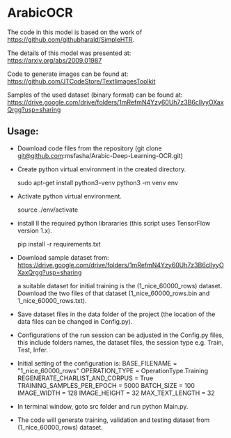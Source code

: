 # ArabicOCR

The code in this model is based on the work of https://github.com/githubharald/SimpleHTR.

The details of this model was presented at:
https://arxiv.org/abs/2009.01987

Code to generate images can be found at:
https://github.com/JTCodeStore/TextIimagesToolkit

Samples of the used dataset (binary format) can be found at: https://drive.google.com/drive/folders/1mRefmN4Yzy60Uh7z3B6cllyyOXaxQrgg?usp=sharing



## Usage:

- Download code files from the repository (git clone git@github.com:msfasha/Arabic-Deep-Learning-OCR.git)
- Create python virtual environment in the created directory.

  sudo  apt-get install python3-venv
  python3 -m venv env
  
- Activate python virtual environment.

  source ./env/activate
  
- install ll the required python librararies (this script uses TensorFlow version 1.x).

  pip install -r requirements.txt

- Download sample dataset from:
  https://drive.google.com/drive/folders/1mRefmN4Yzy60Uh7z3B6cllyyOXaxQrgg?usp=sharing
  
  a suitable dataset for initial training is the (1_nice_60000_rows) dataset. 
  Download the two files of that dataset (1_nice_60000_rows.bin and 1_nice_60000_rows.txt).
- Save dataset files in the data folder of the project (the location of the data files can be changed in Config.py).
- Configurations of the run session can be adjusted in the Config.py files, this include folders names, the dataset files, the session type e.g. Train, Test, Infer.
- Initial setting of the configuration is:
  BASE_FILENAME = "1_nice_60000_rows"
  OPERATION_TYPE = OperationType.Training
  REGENERATE_CHARLIST_AND_CORPUS = True
  TRAINING_SAMPLES_PER_EPOCH = 5000
  BATCH_SIZE = 100
  IMAGE_WIDTH = 128
  IMAGE_HEIGHT = 32
  MAX_TEXT_LENGTH = 32

- In terminal window, goto src folder and run python Main.py.
- The code will generate training, validation and testing dataset from (1_nice_60000_rows) dataset.


